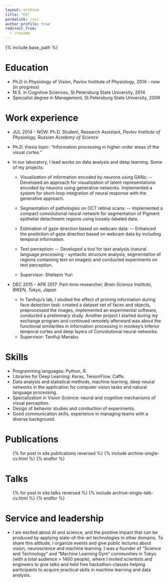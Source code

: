 ```yaml
---
layout: archive
title: "CV"
permalink: /cv/
author_profile: true
redirect_from:
  - /resume
---
```


{% include base_path %}

Education
======
* Ph.D in Physiology of Vision, Pavlov Institute of Physiology, 2014 - now (in progress)
* M.S. in Cognitive Sciences, St.Petersburg State University, 2014
* Specialist degree in Management, St.Petersburg State University, 2009

Work experience
======

* JUL 2014 - NOW: Ph.D. Student, Research Assistant, <i>Pavlov Institute of Physiology, Russian Academy of Science</i>
* Ph.D. thesis topic: “Information processing in higher-order areas of the visual cortex.”
* In our laboratory, I lead works on data analysis and deep learning. Some of my projects:
  * Visualization of information encoded by neurons using GANs:
  -- Developed an approach for visualization of latent representations encoded by neurons using generative networks. Implemented a system for short-loop integration of neural response with the generative approach. 
  * Segmentation of pathologies on OCT retinal scans:
  -- Implemented a compact convolutional neural network for segmentation of Pigment epithelial detachment regions using loosely-labeled data.
  * Estimation of gaze direction based on webcam data:
  -- Enhanced the prediction of gaze direction based on webcam data by including temporal information.
  * Text perception:
  -- Developed a tool for text analysis (natural language processing - syntactic structure analysis,  segmentation of regions containing text on images) and conducted experiments on text perception.

  * Supervisor: Shelepin Yuri
  
* DEC 2015 - APR 2017: Part-time researcher, <i>Brain Science Institute, RIKEN, Tokyo, Japan </i>
  * In Tanifuju’s lab, I studied the effect of priming information during face detection task: created a dataset set of faces and objects, preprocessed the images, implemented an experimental software, conducted a preliminary study. Another project I started during my exchange program and continued remotely afterward was about the functional similarities in information processing in monkey’s Inferior temporal cortex and deep layers of Convolutional neural networks. 
  * Supervisor: Tanifuji Manabu

  
Skills
======
* Programming languages: Python, R. 
* Libraries for Deep Learning: Keras, TensorFlow, Caffe.
* Data analysis and statistical methods, machine learning, deep neural networks in the application for computer vision tasks and natural language processing. 
* Specialization in Vision Science: neural and cognitive mechanisms of visual perception. 
* Design of behavior studies and conduction of experiments.
* Good communication skills, experience in managing teams with a diverse background. 

Publications
======
  <ul>{% for post in site.publications reversed %}
    {% include archive-single-cv.html %}
  {% endfor %}</ul>
  
Talks
======
  <ul>{% for post in site.talks reversed %}
    {% include archive-single-talk-cv.html %}
  {% endfor %}</ul>

Service and leadership
======
* I am excited about AI and science, and the positive impact that can be produced by applying state-of-the-art technologies in other domains. To share this attitude, I organize events and give public lectures about vision, neuroscience and machine learning. I was a founder of  “Science and Technology” and “Machine Learning Gym” communities in Tokyo (with a total audience > 1400 people), where I invited scientists and engineers to give talks and held free hackathon-classes helping participants to acquire practical skills in machine learning and data analysis.

